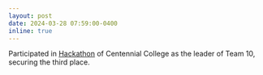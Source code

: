 ```yaml
---
layout: post
date: 2024-03-28 07:59:00-0400
inline: true
---
```

<!-- A simple inline announcement with Markdown emoji! :sparkles: :smile: -->
Participated in [Hackathon](assets/pdf/WIMTACH-TTC_Hackathon.pdf) of Centennial College as the leader of Team 10, securing the third place.